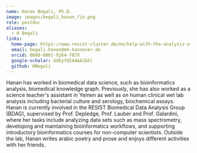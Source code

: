 ```yaml
---
name: Hanan Begali, Ph.D.
image: images/begali_hanan_fin.png
role: postdoc
aliases:
  - H Begali
links:
  home-page: https://www.resist-cluster.de/en/help-with-the-analysis-of-large-data-sets/
  email: begali.hanan@mh-hannover.de
  orcid: 0000-0001-9264-787X
  google-scholar: GdEyYQIAAAAJ&hl
  github: HBegali
---
```


Hanan has worked in biomedical data science, such as bioinformatics analysis, biomedical knowledge graph. Previously, she has also worked as a science teacher's assistant in Yemen as well as on human clinical wet lab analysis including bacterial culture and serology, biochemical assays. Hanan is currently involved in the RESIST Biomedical Data Analysis Group (BDAG), supervised by Prof. Depledge, Prof. Lauber and Prof. Galardini, where her tasks include analyzing data sets such as mass spectrometry, developing and maintaining bioinformatics workflows, and supporting introductory bioinformatics courses for non-computer scientists. Outside the lab, Hanan writes arabic poetry and prose and enjoys different activities with her friends.